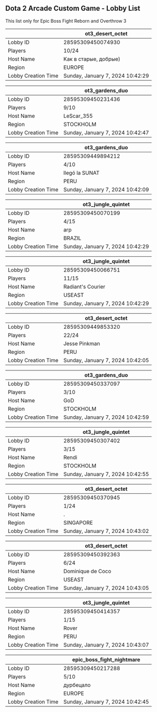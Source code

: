 ## Dota 2 Arcade Custom Game - Lobby List

This list only for Epic Boss Fight Reborn and Overthrow 3

|  | ot3_desert_octet |
| ------ | ------ |
| Lobby ID | 28595309450074930 |
| Players | 10/24 |
| Host Name | Kaк в cтapыe, добрые) |
| Region | EUROPE |
| Lobby Creation Time | Sunday, January 7, 2024 10:42:29 |


|  | ot3_gardens_duo |
| ------ | ------ |
| Lobby ID | 28595309450231436 |
| Players | 9/10 |
| Host Name | LeScar_355 |
| Region | STOCKHOLM |
| Lobby Creation Time | Sunday, January 7, 2024 10:42:47 |


|  | ot3_gardens_duo |
| ------ | ------ |
| Lobby ID | 28595309449894212 |
| Players | 4/10 |
| Host Name | llegó la SUNAT |
| Region | PERU |
| Lobby Creation Time | Sunday, January 7, 2024 10:42:09 |


|  | ot3_jungle_quintet |
| ------ | ------ |
| Lobby ID | 28595309450070199 |
| Players | 4/15 |
| Host Name | arp |
| Region | BRAZIL |
| Lobby Creation Time | Sunday, January 7, 2024 10:42:29 |


|  | ot3_jungle_quintet |
| ------ | ------ |
| Lobby ID | 28595309450066751 |
| Players | 11/15 |
| Host Name | Radiant's Courier |
| Region | USEAST |
| Lobby Creation Time | Sunday, January 7, 2024 10:42:29 |


|  | ot3_desert_octet |
| ------ | ------ |
| Lobby ID | 28595309449853320 |
| Players | 22/24 |
| Host Name | Jesse Pinkman |
| Region | PERU |
| Lobby Creation Time | Sunday, January 7, 2024 10:42:05 |


|  | ot3_gardens_duo |
| ------ | ------ |
| Lobby ID | 28595309450337097 |
| Players | 3/10 |
| Host Name | GoD |
| Region | STOCKHOLM |
| Lobby Creation Time | Sunday, January 7, 2024 10:42:59 |


|  | ot3_jungle_quintet |
| ------ | ------ |
| Lobby ID | 28595309450307402 |
| Players | 3/15 |
| Host Name | Rendi |
| Region | STOCKHOLM |
| Lobby Creation Time | Sunday, January 7, 2024 10:42:55 |


|  | ot3_desert_octet |
| ------ | ------ |
| Lobby ID | 28595309450370945 |
| Players | 1/24 |
| Host Name | . |
| Region | SINGAPORE |
| Lobby Creation Time | Sunday, January 7, 2024 10:43:02 |


|  | ot3_desert_octet |
| ------ | ------ |
| Lobby ID | 28595309450392363 |
| Players | 6/24 |
| Host Name | Dominique de Coco |
| Region | USEAST |
| Lobby Creation Time | Sunday, January 7, 2024 10:43:05 |


|  | ot3_jungle_quintet |
| ------ | ------ |
| Lobby ID | 28595309450414357 |
| Players | 1/15 |
| Host Name | Rover |
| Region | PERU |
| Lobby Creation Time | Sunday, January 7, 2024 10:43:07 |


|  | epic_boss_fight_nightmare |
| ------ | ------ |
| Lobby ID | 28595309450217288 |
| Players | 5/10 |
| Host Name | дурбецало |
| Region | EUROPE |
| Lobby Creation Time | Sunday, January 7, 2024 10:42:45 |


